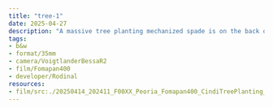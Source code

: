 ```yaml
---
title: "tree-1"
date: 2025-04-27
description: "A massive tree planting mechanized spade is on the back of a truck with a tree loaded in the spade. The spade is being lowered with the tree into a hole in the ground. The mudflap on the truck says 'BIG JOHN Manufacturing'."
tags:
- b&w
- format/35mm
- camera/VoigtlanderBessaR2
- film/Fomapan400
- developer/Rodinal
resources:
- film/src:./20250414_202411_F00XX_Peoria_Fomapan400_CindiTreePlanting_0013.jpg
---
```

